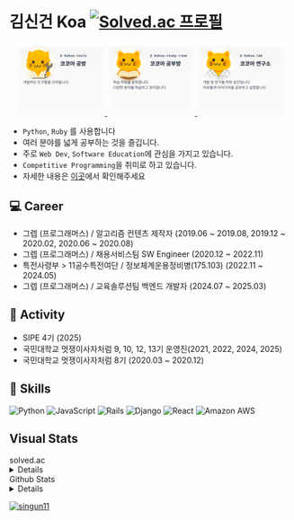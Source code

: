 # 김신건 Koa [![Solved.ac 프로필](http://mazassumnida.wtf/api/mini/generate_badge?boj=singun11)](https://solved.ac/singun11)

<p align="center">
  <a href="https://github.com/kokoa-tools">
    <img src="./kokoa-tools.svg" alt="kokoa-tools" width="31%">
  </a>
  <a href="https://github.com/kokoa-study-room">
    <img src="./kokoa-study-room.svg" alt="kokoa-study-room" width="31%">
  </a>
  <a href="https://github.com/kokoa-lab">
    <img src="./kokoa-lab.svg" alt="kokoa-lab" width="31%">
  </a>
</p>

- `Python`, `Ruby` 를 사용합니다
- 여러 분야를 넓게 공부하는 것을 즐깁니다.
- 주로 `Web Dev`, `Software Education`에 관심을 가지고 있습니다.
- `Competitive Programming`을 취미로 하고 있습니다.
- 자세한 내용은 [이곳](https://singun11.notion.site/1c145dc0ef4580629fd0e312f32f4f33)에서 확인해주세요

## 💻 Career
- 그렙 (프로그래머스) / 알고리즘 컨텐츠 제작자 (2019.06 ~ 2019.08, 2019.12 ~ 2020.02, 2020.06 ~ 2020.08)
- 그렙 (프로그래머스) / 채용서비스팀 SW Engineer (2020.12 ~ 2022.11)
- 특전사령부 > 11공수특전여단 / 정보체계운용정비병(175.103) (2022.11 ~ 2024.05)
- 그렙 (프로그래머스) / 교육솔루션팀 백엔드 개발자 (2024.07 ~ 2025.03)

## 🍎 Activity

- SIPE 4기 (2025)
- 국민대학교 멋쟁이사자처럼 9, 10, 12, 13기 운영진(2021, 2022, 2024, 2025)
- 국민대학교 멋쟁이사자처럼 8기 (2020.03 ~ 2020.12)

## 🚀 Skills 

![Python](https://img.shields.io/badge/-Python-black?style=flat-square&logo=Python) ![JavaScript](https://img.shields.io/badge/-JavaScript-black?style=flat-square&logo=javascript)
![Rails](https://img.shields.io/badge/-Rails-CC0000.svg?logo=rails&style=flat-square) ![Django](https://img.shields.io/badge/-Django-092E20?style=flat-square&logo=Django) ![React](https://img.shields.io/badge/-React-black?style=flat-square&logo=react) ![Amazon AWS](https://img.shields.io/badge/Amazon%20AWS-232F3E?style=flat-square&logo=amazon-aws)


## Visual Stats

<summary>
  solved.ac
  <details>

![singun11's solved.ac stats](https://github-readme-solvedac-hyp3rflow.vercel.app/api/?handle=singun11)
    
  </details>
</summary>

<summary>
  Github Stats
  <details>
<a href="https://www.gitanimals.org/en_US?utm_medium=image&utm_source=shinkeonkim&utm_content=farm">
<img
  src="https://render.gitanimals.org/farms/shinkeonkim"
  width="600"
  height="300"
/>
</a>

[![trophy](https://github-profile-trophy.vercel.app/?username=shinkeonkim&theme=onedark&row=1)](https://github.com/ryo-ma/github-profile-trophy)
![snake](https://raw.githubusercontent.com/shinkeonkim/shinkeonkim/output/github-contribution-grid-snake.svg)
[![shinkeonkim's github activity graph](https://github-readme-activity-graph.vercel.app/graph?username=shinkeonkim&bg_color=000000&color=b3a3e1&line=6132e2&point=bca3ff&area=true&hide_border=true)](https://github.com/ashutosh00710/github-readme-activity-graph)


    
  </details>
</summary>

<!-- <a align="center" href="https://opgc.me/#/users/shinkeonkim" target="_blank"><img src="https://api.opgc.me/githubs/users/shinkeonkim/tag/?theme=dracula" /></a><br> --> 
<a href="https://www.buymeacoffee.com/singun11"> <img src="https://cdn.buymeacoffee.com/buttons/v2/default-yellow.png" height="50" width="210" alt="singun11" />

